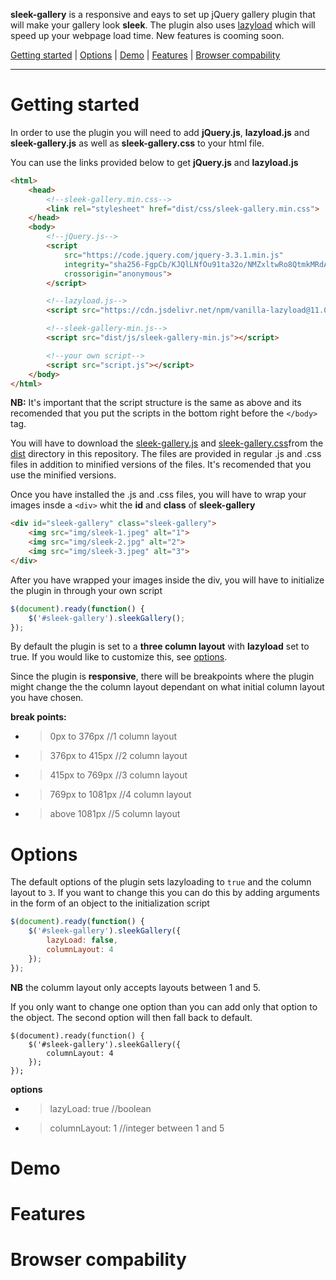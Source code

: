 **sleek-gallery** is a responsive and eays to set up jQuery gallery plugin that will make your gallery look **sleek**. The plugin also uses [lazyload](https://github.com/verlok/lazyload) which will speed up your webpage load time. New features is cooming soon.

[Getting started](#getting-started) | [Options](#goptions) | [Demo](#demo) | [Features](#features) | [Browser compability](#browser-compability)
***
# Getting started
In order to use the plugin you will need to add **jQuery.js**, **lazyload.js** and **sleek-gallery.js** as well as **sleek-gallery.css** to your html file.

You can use the links provided below to get **jQuery.js** and **lazyload.js**
```html
<html>
	<head>
		<!--sleek-gallery.min.css-->
		<link rel="stylesheet" href="dist/css/sleek-gallery.min.css">
	</head>
	<body>
		<!--jQuery.js-->
		<script 
			src="https://code.jquery.com/jquery-3.3.1.min.js" 
			integrity="sha256-FgpCb/KJQlLNfOu91ta32o/NMZxltwRo8QtmkMRdAu8=" 
			crossorigin="anonymous">
		</script>

		<!--lazyload.js-->
		<script src="https://cdn.jsdelivr.net/npm/vanilla-lazyload@11.0.2/dist/lazyload.min.js"></script>

		<!--sleek-gallery-min.js-->
		<script src="dist/js/sleek-gallery-min.js"></script>

		<!--your own script-->
		<script src="script.js"></script>
	</body>
</html>
```
**NB:** It's important that the script structure is the same as above and its recomended that you put the scripts in the bottom right before the `</body>` tag.

You will have to download the [sleek-gallery.js](dist/js) and [sleek-gallery.css](dist/css)from the [dist](dist) directory in this repository. The files are provided in regular .js and .css files in addition to minified versions of the files. It's recomended that you use the minified versions.


Once you have installed the .js and .css files, you will have to wrap your images insde a  `<div>`  whit the **id** and **class** of **sleek-gallery**

```html
<div id="sleek-gallery" class="sleek-gallery">
	<img src="img/sleek-1.jpeg" alt="1">
	<img src="img/sleek-2.jpg" alt="2">
	<img src="img/sleek-3.jpeg" alt="3">
</div>
```


After you have wrapped your images inside the div, you will have to initialize the plugin in through your own script

```javascript
$(document).ready(function() {
	$('#sleek-gallery').sleekGallery();
});
```

By default the plugin is set to a **three column layout** with **lazyload** set to true. If you would like to customize this, see [options](#goptions).


Since the plugin is **responsive**, there  will be breakpoints where the plugin might change the the column layout dependant on what initial column layout you have chosen.

**break points:**
- >0px to 376px //1 column layout
- >376px to 415px //2 column layout 
- >415px to 769px //3 column layout
- >769px to 1081px //4 column layout 
- >above 1081px //5 column layout

# Options
The default options of the plugin sets lazyloading to `true` and the column layout to `3`. If you want to change this you can do this by adding arguments in the form of an object to the initialization script

```javascript
$(document).ready(function() {
	$('#sleek-gallery').sleekGallery({
		lazyLoad: false,
		columnLayout: 4
	});
});
```

**NB** the columm layout only accepts layouts between 1 and 5.

If you only want to change one option than you can add only that option to the object. The second option will then fall back to default.

```
$(document).ready(function() {
	$('#sleek-gallery').sleekGallery({
		columnLayout: 4
	});
});
```

**options**
- > lazyLoad: true //boolean
- > columnLayout: 1 //integer between 1 and 5

# Demo

# Features

# Browser compability
